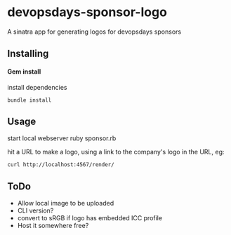 devopsdays-sponsor-logo
========
A sinatra app for generating logos for devopsdays sponsors


Installing
-------------------

#### Gem install

install dependencies

    bundle install

Usage
---------------

start local webserver
    ruby sponsor.rb

hit a URL to make a logo, using a link to the company's logo in the URL, eg:

    curl http://localhost:4567/render/
    

ToDo
-----

  * Allow local image to be uploaded
  * CLI version?
  * convert to sRGB if logo has embedded ICC profile
  * Host it somewhere free?
